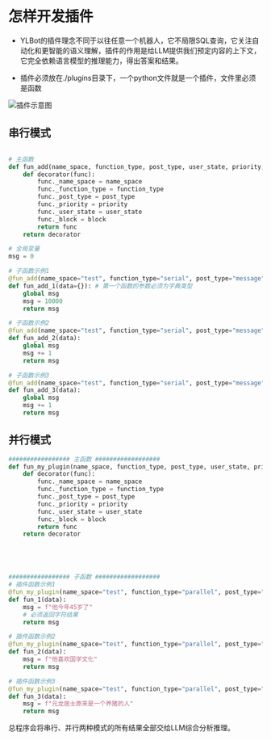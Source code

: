 # 怎样开发插件

- YLBot的插件理念不同于以往任意一个机器人，它不局限SQL查询，它关注自动化和更智能的语义理解，插件的作用是给LLM提供我们预定内容的上下文，它完全依赖语言模型的推理能力，得出答案和结果。

- 插件必须放在./plugins目录下，一个python文件就是一个插件，文件里必须是函数

![插件示意图](./images/插件示意图.png)


<!-- ################ 参数说明 #################
# priority:  插件的优先级，数值越小，越优先执行
# post_type: 来自onebot协议的类型
#             1. message: 消息事件
#             2. request: 请求事件
#             3. notice: 通知事件
#             4. meta_event: 元事件
# user_state: 当前用户（群）所处的状态
#             1. 聊天
#             2. 文档问答
#             3. 知识库问答
#             4. 网站问答
#             5. 插件问答
# data：      监听到的所有数据的json   
# block:      是否阻断拦截，如果为Ture，将会执行完当前函数就结束，不再往下一个函数执行
# name_space: 功能的命名空间，用于区分不同的功能。前端交互方法与状态切换是一样的，只是写法不同，比如 ::天气查询。


# - 串行模式 serial：  所有函数结果会按照优先级执行，上一个函数结果是下一个函数的输入，最后一个函数的结果为最终结果。
# - 并行模式 parallel：所有函数结果会按照优先级执行，所有函数必须返回一个字符类型结果（可以是""），最后结果是所有函数的拼合。
# - 两种模式会最终在主程序中调用拼合，一并交给LLM推理。
# - 主函数中名必须与@装饰函数名一致。

# *** 插件问答是很消耗 Token 的 -->

## 串行模式
```python

# 主函数
def fun_add(name_space, function_type, post_type, user_state, priority, block=False):
    def decorator(func):
        func._name_space = name_space
        func._function_type = function_type
        func._post_type = post_type
        func._priority = priority
        func._user_state = user_state
        func._block = block
        return func
    return decorator

# 全局变量
msg = 0

# 子函数示例1
@fun_add(name_space="test", function_type="serial", post_type="message", user_state="插件问答", priority=0)
def fun_add_1(data={}): # 第一个函数的参数必须为字典类型
    global msg
    msg = 10000
    return msg

# 子函数示例2
@fun_add(name_space="test", function_type="serial", post_type="message", user_state="插件问答", priority=1, block=True)
def fun_add_2(data):
    global msg
    msg += 1
    return msg

# 子函数示例3
@fun_add(name_space="test", function_type="serial", post_type="message", user_state="插件问答", priority=2)
def fun_add_3(data):
    global msg
    msg += 1
    return msg
```

## 并行模式
```python
################# 主函数 ##################
def fun_my_plugin(name_space, function_type, post_type, user_state, priority, block=False):
    def decorator(func):
        func._name_space = name_space
        func._function_type = function_type
        func._post_type = post_type
        func._priority = priority
        func._user_state = user_state
        func._block = block
        return func
    return decorator





################# 子函数 ##################
# 插件函数示例1
@fun_my_plugin(name_space="test", function_type="parallel", post_type="message", user_state="插件问答", priority=3)
def fun_1(data):
    msg = f"他今年45岁了"
    # 必须返回字符结果
    return msg

# 插件函数示例2
@fun_my_plugin(name_space="test", function_type="parallel", post_type="message", user_state="插件问答", priority=4, block=True)
def fun_2(data):
    msg = f"他喜欢国学文化"
    return msg

# 插件函数示例3
@fun_my_plugin(name_space="test", function_type="parallel", post_type="message", user_state="插件问答", priority=5)
def fun_3(data):
    msg = f"元龙居士原来是一个养猪的人"
    return msg
```

总程序会将串行、并行两种模式的所有结果全部交给LLM综合分析推理。




